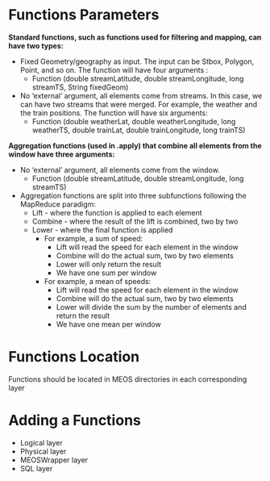 # Functions Parameters

**Standard functions, such as functions used for filtering and mapping, can have two types:**

- Fixed Geometry/geography as input. The input can be Stbox, Polygon, Point, and so on. The function will have four arguments :
    - Function (double streamLatitude, double streamLongitude, long streamTS,  String fixedGeom)
- No ‘external’ argument, all elements come from streams. In this case, we can have two streams that were merged. For example, the weather and the train positions. The function will have six arguments:
    - Function (double weatherLat, double weatherLongitude, long weatherTS, double trainLat, double trainLongitude, long trainTS)

**Aggregation functions (used in .apply) that combine all elements from the window have three arguments:**

- No ‘external’ argument, all elements come from the window.
    - Function (double streamLatitude, double streamLongitude, long streamTS)
- Aggregation functions are split into three subfunctions following the MapReduce paradigm:
    - Lift - where the function is applied to each element
    - Combine - where the result of the lift is combined, two by two
    - Lower - where the final function is applied
        - For example, a sum of speed:
            - Lift will read the speed  for each element in the window
            - Combine will do the actual sum,  two by two elements
            - Lower will only return the result
            - We have one sum per window
        - For example, a mean of speeds:
            - Lift will read the speed  for each element in the window
            - Combine will do the actual sum, two by two elements
            - Lower will divide the sum by the number of elements and return the result
            - We have one mean per window

# Functions Location
Functions should be located in MEOS directories in each corresponding layer

# Adding a Functions
- Logical layer
- Physical layer
- MEOSWrapper layer
- SQL layer